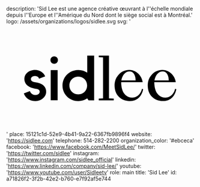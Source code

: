 description: 'Sid Lee est une agence créative œuvrant à l''échelle mondiale depuis l''Europe et l''Amérique du Nord dont le siège social est à Montréal.'
logo: /assets/organizations/logos/sidlee.svg
svg: '<svg xmlns="http://www.w3.org/2000/svg" viewBox="0 0 160 90"><path d="M37.552 38.661h5.853v25.572h-5.853V38.661zm-11.15 10.651l-2.663-.527c-1.969-.388-2.968-1.248-2.968-2.606 0-1.415 1.47-2.497 3.439-2.497 1.858 0 3.301.971 3.439 2.274l5.214-2.025c-1.331-3.245-4.66-5.408-8.626-5.408-2.219 0-4.438.722-6.102 1.969-1.303.999-2.857 2.774-2.857 5.687 0 3.798 2.663 6.628 7.322 7.793.722.193 1.692.415 2.663.582 2.081.362 2.968 1.083 2.968 2.44 0 1.36-1.137 2.747-3.717 2.747-2.136 0-3.911-1.359-4.549-3.329l-5.159 2.025c1.415 4.021 5.021 6.463 9.68 6.463 5.076 0 9.237-3.55 9.237-7.906.002-3.937-2.606-6.656-7.321-7.682zm42.021-8.516a13.65 13.65 0 0 0-7.544-2.246c-7.489 0-13.37 5.796-13.37 13.174 0 7.379 5.88 13.176 13.37 13.176 2.829 0 5.409-.832 7.544-2.247l1.137 1.609h4.715V26.346h-5.853v14.45zm-7.572 18.419c-4.272 0-7.488-3.219-7.488-7.517 0-4.271 3.216-7.518 7.488-7.518s7.488 3.218 7.488 7.518c0 4.298-3.216 7.517-7.488 7.517zM40.493 26.956a3.208 3.208 0 0 0-3.19 3.19v.028a3.208 3.208 0 0 0 3.19 3.19 3.208 3.208 0 0 0 3.189-3.19v-.028a3.19 3.19 0 0 0-3.189-3.19zm46.335-.609h-8.626v1.387l3.605.139v34.754l-3.605.139v1.498h12.675v-1.498l-4.049-.139v-36.28zm55.916 28.179c-1.581 6.519-6.352 7.435-8.293 7.435-2.801 0-5.187-1.249-6.879-3.606-1.636-2.246-2.413-5.991-2.413-9.486h18.168c-.555-3.467-2.22-6.102-4.633-7.96-1.941-1.526-4.354-2.386-6.601-2.386-3.384 0-6.49 1.304-8.792 3.662-2.386 2.468-3.689 5.63-3.689 9.458 0 3.967 1.276 7.323 3.689 9.709 2.302 2.273 5.52 3.521 9.124 3.521 5.937 0 10.042-3.55 11.373-10.067l-1.054-.28zm-5.381-7.128h-12.065c.86-4.715 3.606-7.627 6.906-7.627 3.911 0 5.159 4.271 5.159 7.627zm-22.632 7.128c-1.582 6.519-6.353 7.435-8.294 7.435-2.802 0-5.187-1.249-6.879-3.606-1.636-2.246-2.413-5.991-2.413-9.486h18.168c-.555-3.467-2.22-6.102-4.632-7.96-1.942-1.526-4.354-2.386-6.602-2.386-3.384 0-6.49 1.304-8.793 3.662-2.385 2.468-3.717 5.63-3.717 9.486 0 3.967 1.276 7.321 3.689 9.708 2.303 2.272 5.52 3.522 9.125 3.522 5.936 0 10.041-3.55 11.372-10.068l-1.024-.307zm-5.381-7.128H97.284c.86-4.715 3.605-7.627 6.906-7.627 3.913 0 5.16 4.271 5.16 7.627z"/></svg>'
place: 15121c1d-52e9-4b41-9a22-6367fb9896f4
website: 'https://sidlee.com'
telephone: 514-282-2200
organization_color: '#ebceca'
facebook: 'https://www.facebook.com/MeetSidLee/'
twitter: 'https://twitter.com/sidlee'
instagram: 'https://www.instagram.com/sidlee_official'
linkedin: 'https://www.linkedin.com/company/sid-lee/'
youtube: 'https://www.youtube.com/user/Sidleetv'
role: main
title: 'Sid Lee'
id: a71826f2-3f2b-42e2-b760-e7f92af5e744
